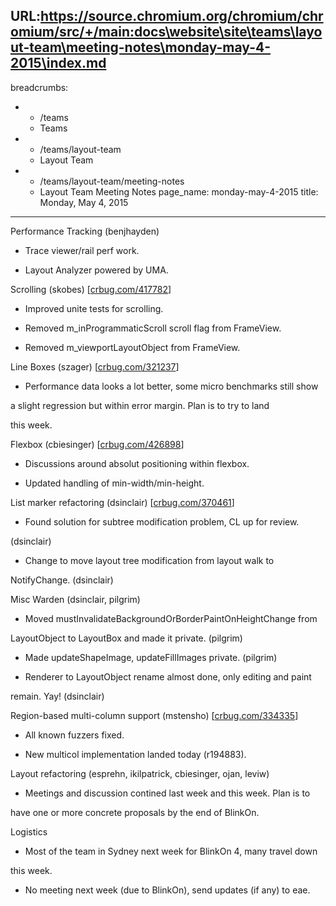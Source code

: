 URL:https://source.chromium.org/chromium/chromium/src/+/main:docs\website\site\teams\layout-team\meeting-notes\monday-may-4-2015\index.md
---
breadcrumbs:
- - /teams
  - Teams
- - /teams/layout-team
  - Layout Team
- - /teams/layout-team/meeting-notes
  - Layout Team Meeting Notes
page_name: monday-may-4-2015
title: Monday, May 4, 2015
---

Performance Tracking (benjhayden)

- Trace viewer/rail perf work.

- Layout Analyzer powered by UMA.

Scrolling (skobes) \[[crbug.com/417782](https://crbug.com/417782)\]

- Improved unite tests for scrolling.

- Removed m_inProgrammaticScroll scroll flag from FrameView.

- Removed m_viewportLayoutObject from FrameView.

Line Boxes (szager) \[[crbug.com/321237](https://crbug.com/321237)\]

- Performance data looks a lot better, some micro benchmarks still show

a slight regression but within error margin. Plan is to try to land

this week.

Flexbox (cbiesinger) \[[crbug.com/426898](https://crbug.com/426898)\]

- Discussions around absolut positioning within flexbox.

- Updated handling of min-width/min-height.

List marker refactoring (dsinclair)
\[[crbug.com/370461](https://crbug.com/370461)\]

- Found solution for subtree modification problem, CL up for review.

(dsinclair)

- Change to move layout tree modification from layout walk to

NotifyChange. (dsinclair)

Misc Warden (dsinclair, pilgrim)

- Moved mustInvalidateBackgroundOrBorderPaintOnHeightChange from

LayoutObject to LayoutBox and made it private. (pilgrim)

- Made updateShapeImage, updateFillImages private. (pilgrim)

- Renderer to LayoutObject rename almost done, only editing and paint

remain. Yay! (dsinclair)

Region-based multi-column support (mstensho)
\[[crbug.com/334335](https://crbug.com/334335)\]

- All known fuzzers fixed.

- New multicol implementation landed today (r194883).

Layout refactoring (esprehn, ikilpatrick, cbiesinger, ojan, leviw)

- Meetings and discussion contined last week and this week. Plan is to

have one or more concrete proposals by the end of BlinkOn.

Logistics

- Most of the team in Sydney next week for BlinkOn 4, many travel down

this week.

- No meeting next week (due to BlinkOn), send updates (if any) to eae.
